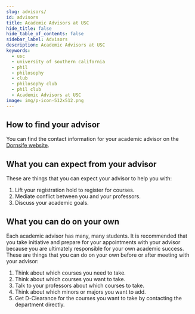 ```yaml
---
slug: advisors/
id: advisors
title: Academic Advisors at USC
hide_title: false
hide_table_of_contents: false
sidebar_label: Advisors
description: Academic Advisors at USC
keywords:
  - usc
  - university of southern california
  - phil
  - philosophy
  - club
  - philosophy club
  - phil club
  - Academic Advisors at USC
image: img/p-icon-512x512.png
---
```


## How to find your advisor

You can find the contact information for your academic advisor on the [Dornsife website](https://dornsife.usc.edu/humanities-majors/).

## What you can expect from your advisor

These are things that you can expect your advisor to help you with:

1. Lift your registration hold to register for courses.
2. Mediate conflict between you and your professors.
3. Discuss your academic goals.

## What you can do on your own

Each academic advisor has many, many students. It is recommended that you take initiative and prepare for your appointments with your advisor because you are ultimately responsible for your own academic success. These are things that you can do on your own before or after meeting with your advisor:

1. Think about which courses you need to take.
2. Think about which courses you want to take.
3. Talk to your professors about which courses to take.
4. Think about which minors or majors you want to add.
5. Get D-Clearance for the courses you want to take by contacting the department directly.
